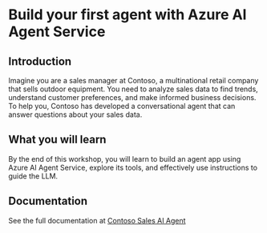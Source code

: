 # Build your first agent with Azure AI Agent Service

## Introduction

Imagine you are a sales manager at Contoso, a multinational retail company that sells outdoor equipment. You need to analyze sales data to find trends, understand customer preferences, and make informed business decisions. To help you, Contoso has developed a conversational agent that can answer questions about your sales data.

## What you will learn

By the end of this workshop, you will learn to build an agent app using Azure AI Agent Service, explore its tools, and effectively use instructions to guide the LLM.

## Documentation

See the full documentation at [Contoso Sales AI Agent](https://aka.ms/agent-service-workshop-docs)
